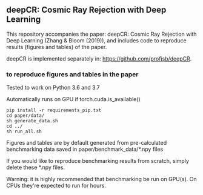 ## deepCR: Cosmic Ray Rejection with Deep Learning

This repository accompanies the paper: deepCR: Cosmic Ray Rejection with Deep Learning (Zhang & Bloom (2019)), and includes code to reproduce results (figures and tables) of the paper.

deepCR is implemented separately in: https://github.com/profjsb/deepCR.

### to reproduce figures and tables in the paper

Tested to work on Python 3.6 and 3.7

Automatically runs on GPU if torch.cuda.is_available()
```
pip install -r requirements_pip.txt
cd paper/data/
sh generate_data.sh
cd ../
sh run_all.sh
```
Figures and tables are by default generated from pre-calculated benchmarking data saved in paper/benchmark_data/*.npy files

If you would like to reproduce benchmarking results from scratch, simply delete these *.npy files.

Warning: it is highly recommended that benchmarking be run on GPU(s). On CPUs they're expected to run for hours.
